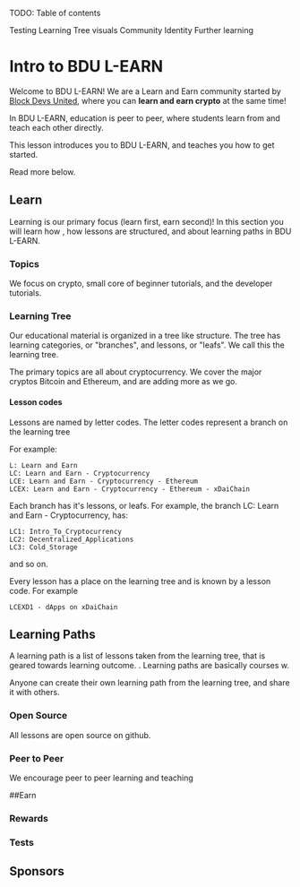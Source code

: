 TODO: Table of contents

Testing
Learning Tree visuals
Community
Identity
Further learning

# Intro to BDU L-EARN

Welcome to BDU L-EARN! We are a Learn and Earn community started by [Block Devs United](https://bdu.dev), where you can **learn and earn crypto** at the same time!

In BDU L-EARN, education is peer to peer, where students learn from and teach each other directly.

This lesson introduces you to BDU L-EARN, and teaches you how to get started.

Read more below.

## Learn

Learning is our primary focus (learn first, earn second)! In this section you will learn how , how lessons are structured, and about learning paths in BDU L-EARN.

### Topics

We focus on crypto, small core of beginner tutorials, and the developer tutorials.

### Learning Tree

Our educational material is organized in a tree like structure. The tree has learning categories, or "branches", and lessons, or "leafs". We call this the learning tree.

The primary topics are all about cryptocurrency. We cover the major cryptos Bitcoin and Ethereum, and are adding more as we go.

#### Lesson codes
Lessons are named by letter codes. The letter codes represent a branch on the learning tree

For example:
```
L: Learn and Earn
LC: Learn and Earn - Cryptocurrency
LCE: Learn and Earn - Cryptocurrency - Ethereum
LCEX: Learn and Earn - Cryptocurrency - Ethereum - xDaiChain
```
Each branch has it's lessons, or leafs.  For example, the branch LC: Learn and Earn - Cryptocurrency, has:
```
LC1: Intro_To_Cryptocurrency
LC2: Decentralized_Applications
LC3: Cold_Storage
```
and so on.

Every lesson has a place on the learning tree and is known by a lesson code. For example
```
LCEXD1 - dApps on xDaiChain
```

## Learning Paths

A learning path is a list of lessons taken from the learning tree, that is geared towards  learning outcome. . Learning paths are basically courses w.

Anyone can create their own learning path from the learning tree, and share it with others.

### Open Source
All lessons are open source on github.

### Peer to Peer
We encourage peer to peer learning and teaching

##Earn
### Rewards
### Tests

## Sponsors
